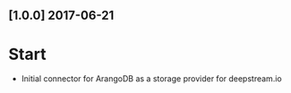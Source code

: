 ## [1.0.0] 2017-06-21

# Start
- Initial connector for ArangoDB as a storage provider for deepstream.io